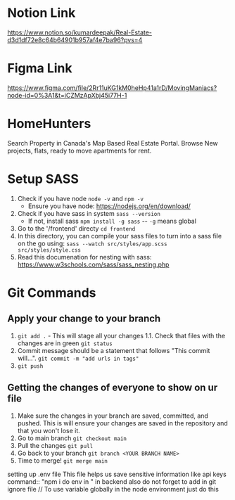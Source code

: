 # Notion Link
https://www.notion.so/kumardeepak/Real-Estate-d3d1df72e8c64b64901b957af4e7ba96?pvs=4

# Figma Link
https://www.figma.com/file/2Rr11uKG1kM0heHp41a1rD/MovingManiacs?node-id=0%3A1&t=iCZMzApXbj45i77H-1

# HomeHunters
Search Property in Canada's  Map Based Real Estate Portal. Browse New projects, flats, ready to move apartments for rent.

# Setup SASS

1. Check if you have node `node -v` and `npm -v`
    - Ensure you have node: https://nodejs.org/en/download/
2. Check if you have sass in system `sass --version`
    - If not, install sass `npm install -g sass` 
     -- `-g` means global
3. Go to the '/frontend' directy `cd frontend`
3. In this directory, you can compile your sass files to turn into a sass file on the go using:
    `sass --watch src/styles/app.scss src/styles/style.css`
4. Read this documenation for nesting with sass: https://www.w3schools.com/sass/sass_nesting.php


# Git Commands

## Apply your change to your branch
1. `git add .` - This will stage all your changes
1.1. Check that files with the changes are in green `git status`
2. Commit message should be a statement that follows "This commit will...".
`git commit -m "add urls in tags"`
3. `git push`

## Getting the changes of everyone to show on ur file
1. Make sure the changes in your branch are saved, committed, and pushed. This is will ensure your changes are saved in the repository and that you won't lose it.
2. Go to main branch `git checkout main`
3. Pull the changes `git pull`
4. Go back to your branch `git branch <YOUR BRANCH NAME>`
5. Time to merge! `git merge main`


setting up .env file
This file helps us save sensitive information like api keys 
command:: "npm i do env in " in backend 
also do not forget to add in git ignore file // 
To use variable globally in the node environment just do this 
